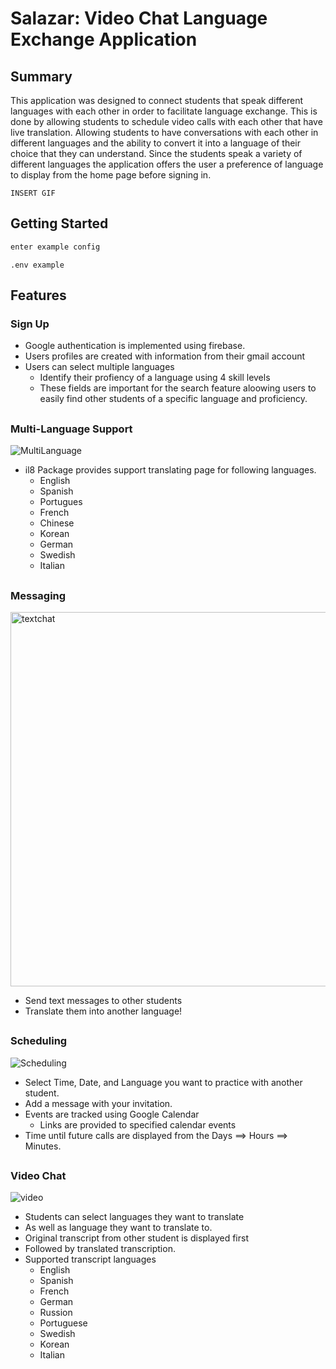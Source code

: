 # Salazar: Video Chat Language Exchange Application

## Summary
   This application was designed to connect students that speak different languages with each other in order to facilitate language exchange. This is done by allowing students to schedule video calls with each other that have live translation. Allowing students to have conversations with each other in different languages and the ability to convert it into a language of their choice that they can understand. 
   Since the students speak a variety of different languages the application offers the user a preference of language to display from the home page before signing in.
   ```
   INSERT GIF
   ```
## Getting Started
```Config.js
enter example config
```
```.env
.env example
```
## Features
### Sign Up
   - Google authentication is implemented using firebase.
   - Users profiles are created with information from their gmail account
   - Users can select multiple languages
       - Identify their profiency of a language using 4 skill levels
       - These fields are important for the search feature aloowing users to easily find other students of a specific language and proficiency.  
##
### Multi-Language Support
![MultiLanguage](https://user-images.githubusercontent.com/52953412/146631558-baddffca-3dcb-44df-aed3-d93d90e1c3f7.png)
 - il8 Package provides support translating page for following languages.
     - English
     - Spanish
     - Portugues
     - French
     - Chinese
     - Korean
     - German
     - Swedish
     - Italian
##
### Messaging

<img width="599" alt="textchat" src="https://user-images.githubusercontent.com/52953412/146631743-68712285-43bc-414d-925b-871503b19b8d.png">

 - Send text messages to other students
 - Translate them into another language!
##
### Scheduling
![Scheduling](https://user-images.githubusercontent.com/52953412/146631560-0e51f1b6-eac2-4d52-8060-05bc2563e7cb.png)
- Select Time, Date, and Language you want to practice with another student.
- Add a message with your invitation.
- Events are tracked using Google Calendar
    - Links are provided to specified calendar events
- Time until future calls are displayed from the Days ==> Hours ==> Minutes.
##
### Video Chat
![video](https://user-images.githubusercontent.com/52953412/146631667-4cf25b52-529b-4807-8033-5b4884988ad5.png)
- Students can select languages they want to translate
- As well as language they want to translate to.
- Original transcript from other student is displayed first
- Followed by translated transcription.
- Supported transcript languages
    - English
    - Spanish
    - French
    - German
    - Russion
    - Portuguese
    - Swedish
    - Korean
    - Italian
